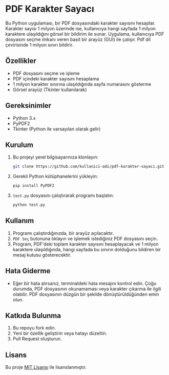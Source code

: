 # PDF Karakter Sayacı

Bu Python uygulaması, bir PDF dosyasındaki karakter sayısını hesaplar. Karakter sayısı 1 milyon üzerinde ise,  kullanıcıya hangi sayfada  1 milyon karaktere ulaşıldığını görsel bir bildirim ile sunar. Uygulama, kullanıcıya PDF dosyasını seçme imkanı veren basit bir arayüz (GUI) ile çalışır. Pdf dil çevirisinde 1 milyon sınırı bildirir.

## Özellikler

- PDF dosyasını seçme ve işleme
- PDF içindeki karakter sayısını hesaplama
- 1 milyon karakter sınırına ulaşıldığında sayfa numarasını gösterme
- Görsel arayüz (Tkinter kullanılarak)

## Gereksinimler

- Python 3.x
- PyPDF2
- Tkinter (Python ile varsayılan olarak gelir)

## Kurulum

1. Bu projeyi yerel bilgisayarınıza klonlayın:
   ```bash
   git clone https://github.com/kullanici-adi/pdf-karakter-sayaci.git
   ```

2. Gerekli Python kütüphanelerini yükleyin:
   ```bash
   pip install PyPDF2
   ```

3. `test.py` dosyasını çalıştırarak programı başlatın:
   ```bash
   python test.py
   ```

## Kullanım

1. Programı çalıştırdığınızda, bir arayüz açılacaktır.
2. `PDF Seç` butonuna tıklayın ve işlemek istediğiniz PDF dosyasını seçin.
3. Program, PDF'deki toplam karakter sayısını hesaplayacak ve 1 milyon karaktere ulaşıldığında, hangi sayfada bu sınırın dolduğunu bildiren bir mesaj kutusu gösterecektir.

## Hata Giderme

- Eğer bir hata alırsanız, terminaldeki hata mesajını kontrol edin. Çoğu durumda, PDF dosyasının okunamaması veya karakter çıkarma ile ilgili olabilir. PDF dosyasının düzgün bir şekilde dönüştürüldüğünden emin olun.

## Katkıda Bulunma

1. Bu repoyu fork edin.
2. Yeni bir özellik geliştirin veya hatayı düzeltin.
3. Pull Request oluşturun.

## Lisans

Bu proje [MIT Lisansı](LICENSE) ile lisanslanmıştır.
